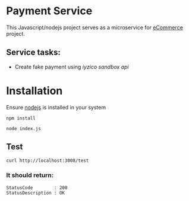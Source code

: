 Payment Service
===

This Javascript/nodejs project serves as a microservice for [eCommerce](https://github.com/users/ethmore/projects/4) project.


## Service tasks:

- Create fake payment using *iyzico sandbox api*

# Installation
Ensure [nodejs](https://nodejs.org/en/) is installed in your system
```
npm install
```
```
node index.js
```
## Test
```
curl http://localhost:3008/test
```
### It should return:
```
StatusCode        : 200
StatusDescription : OK
```